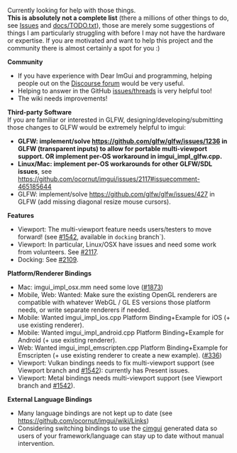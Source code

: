 Currently looking for help with those things.
<br>**This is absolutely not a complete list** (there a millions of other things to do, see [Issues](https://github.com/ocornut/imgui/issues) and [docs/TODO.txt](https://github.com/ocornut/imgui/blob/master/docs/TODO.txt)), those are merely some suggestions of things I am particularly struggling with before I may not have the hardware or expertise. If you are motivated and want to help this project and the community there is almost certainly a spot for you :)

**Community**
- If you have experience with Dear ImGui and programming, helping people out on the [Discourse forum](http://discourse.dearimgui.org/) would be very useful.
- Helping to answer in the GitHub [issues/threads](https://github.com/ocornut/imgui/issues) is very helpful too! 
- The wiki needs improvements!

**Third-party Software**
<br>If you are familiar or interested in GLFW, designing/developing/submitting those changes to GLFW would be extremely helpful to imgui:
- **GLFW: implement/solve https://github.com/glfw/glfw/issues/1236 in GLFW (transparent inputs) to allow for portable multi-viewport support. OR implement per-OS workaround in imgui_impl_glfw.cpp.**
- **Linux/Mac: implement per-OS workarounds for other GLFW/SDL issues**, see https://github.com/ocornut/imgui/issues/2117#issuecomment-465185644
- GLFW: implement/solve https://github.com/glfw/glfw/issues/427 in GLFW (add missing diagonal resize mouse cursors).

**Features**
- Viewport: The multi-viewport feature needs users/testers to move forward! (see [#1542](https://github.com/ocornut/imgui/issues/1542), available in `docking` branch`). 
- Viewport: In particular, Linux/OSX have issues and need some work from volunteers. See [#2117](https://github.com/ocornut/imgui/issues/2117).
- Docking: See [#2109](https://github.com/ocornut/imgui/issues/2109).

**Platform/Renderer Bindings**
- Mac: imgui_impl_osx.mm need some love ([#1873](https://github.com/ocornut/imgui/issues/1873))
- Mobile, Web: Wanted: Make sure the existing OpenGL renderers are compatible with whatever WebGL / GL ES versions those platform needs, or write separate renderers if needed.
- Mobile: Wanted imgui_impl_ios.cpp Platform Binding+Example for iOS (+ use existing renderer).
- Mobile: Wanted imgui_impl_android.cpp Platform Binding+Example for Android (+ use existing renderer).
- Web: Wanted imgui_impl_emscripten.cpp Platform Binding+Example for Emscripten (+ use existing renderer to create a new example). ([#336](https://github.com/ocornut/imgui/pull/336))
- Viewport: Vulkan bindings needs to fix multi-viewport support (see Viewport branch and [#1542](https://github.com/ocornut/imgui/issues/1542)): currently has Present issues.
- Viewport: Metal bindings needs multi-viewport support (see Viewport branch and [#1542](https://github.com/ocornut/imgui/issues/1542)).

**External Language Bindings**
- Many language bindings are not kept up to date (see https://github.com/ocornut/imgui/wiki/Links)
- Considering switching bindings to use the [cimgui](https://github.com/cimgui/cimgui) generated data so users of your framework/language can stay up to date without manual intervention.